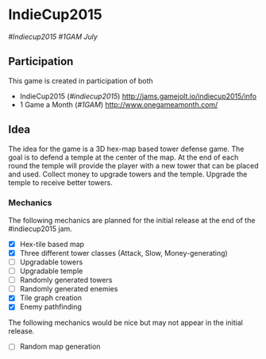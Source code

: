 # IndieCup2015
_#Indiecup2015 #1GAM July_

## Participation
This game is created in participation of both
+ IndieCup2015 (_#indiecup2015_) http://jams.gamejolt.io/indiecup2015/info
+ 1 Game a Month (_#1GAM_) http://www.onegameamonth.com/

## Idea 
The idea for the game is a 3D hex-map based tower defense game. The goal is to defend a temple at the center of the map. At the end of each round the temple will provide the player with a new tower that can be placed and used. Collect money to upgrade towers and the temple. Upgrade the temple to receive better towers.

### Mechanics
The following mechanics are planned for the initial release at the end of the #indiecup2015 jam.
- [x] Hex-tile based map
- [x] Three different tower classes (Attack, Slow, Money-generating)
- [ ] Upgradable towers
- [ ] Upgradable temple
- [ ] Randomly generated towers
- [ ] Randomly generated enemies
- [x] Tile graph creation 
- [x] Enemy pathfinding

The following mechanics would be nice but may not appear in the initial release.
- [ ] Random map generation



